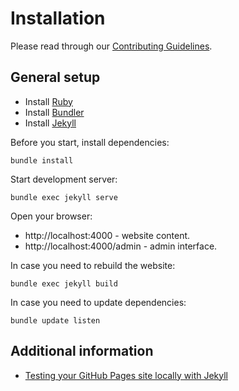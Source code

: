 # Installation

Please read through our [Contributing Guidelines](CONTRIBUTING.md).

## General setup

- Install [Ruby](https://www.ruby-lang.org/en/documentation/installation/)
- Install [Bundler](https://bundler.io)
- Install [Jekyll](https://jekyllrb.com/docs/installation/)

Before you start, install dependencies:
```
bundle install
```

Start development server:
```
bundle exec jekyll serve
```

Open your browser:
- http://localhost:4000 - website content.
- http://localhost:4000/admin - admin interface.

In case you need to rebuild the website:
```
bundle exec jekyll build
```

In case you need to update dependencies:
```
bundle update listen
```

## Additional information

- [Testing your GitHub Pages site locally with Jekyll](https://help.github.com/en/articles/testing-your-github-pages-site-locally-with-jekyll)
